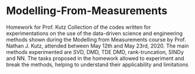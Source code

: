 # Modelling-From-Measurements
Homework for Prof. Kutz
Collection of the codes written for experimentations on the use of the data-driven science and engineering methods shown during the Modelling from Measurements course by Prof. Nathan J. Kutz, attended between May 12th and May 23rd, 2020. The main methods experimented are SVD, DMD, TDE DMD, rank-truncation, SINDy and NN. The tasks proposed in the homework allowed to experiment and break the methods, helping to understand their applicability and limitations

